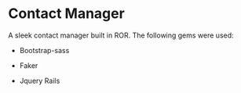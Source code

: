 # Contact Manager

A sleek contact manager built in ROR. The following gems were used:

* Bootstrap-sass

* Faker

* Jquery Rails
